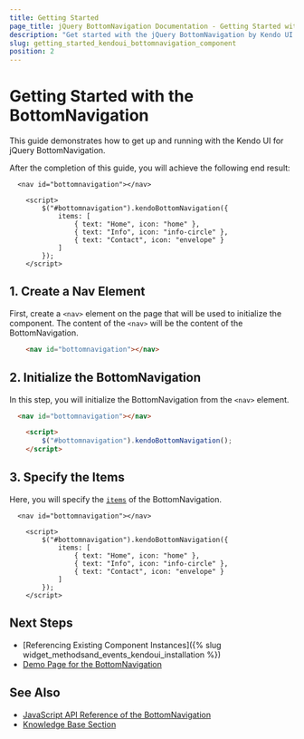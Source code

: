 ```yaml
---
title: Getting Started
page_title: jQuery BottomNavigation Documentation - Getting Started with the BottomNavigation
description: "Get started with the jQuery BottomNavigation by Kendo UI and learn how to create, initialize, and enable the component."
slug: getting_started_kendoui_bottomnavigation_component
position: 2
---
```


# Getting Started with the BottomNavigation 

This guide demonstrates how to get up and running with the Kendo UI for jQuery BottomNavigation.

After the completion of this guide, you will achieve the following end result:

```dojo
  <nav id="bottomnavigation"></nav>

    <script>
        $("#bottomnavigation").kendoBottomNavigation({
            items: [
                { text: "Home", icon: "home" },
                { text: "Info", icon: "info-circle" },
                { text: "Contact", icon: "envelope" }
            ]
        });
    </script>
```

## 1. Create a Nav Element

First, create a `<nav>` element on the page that will be used to initialize the component. The content of the `<nav>` will be the content of the BottomNavigation.

```html
    <nav id="bottomnavigation"></nav>
```

## 2. Initialize the BottomNavigation

In this step, you will initialize the BottomNavigation from the `<nav>` element.

```html
  <nav id="bottomnavigation"></nav>

    <script>
        $("#bottomnavigation").kendoBottomNavigation();
    </script>
```

## 3. Specify the Items

Here, you will specify the [`items`](/api/javascript/ui/bottomnavigation/configuration/items) of the BottomNavigation.

```dojo
  <nav id="bottomnavigation"></nav>

    <script>
        $("#bottomnavigation").kendoBottomNavigation({
            items: [
                { text: "Home", icon: "home" },
                { text: "Info", icon: "info-circle" },
                { text: "Contact", icon: "envelope" }
            ]
        });
    </script>
```

## Next Steps

* [Referencing Existing Component Instances]({% slug widget_methodsand_events_kendoui_installation %})
* [Demo Page for the BottomNavigation](https://demos.telerik.com/kendo-ui/bottomnavigation/index)

## See Also 

* [JavaScript API Reference of the BottomNavigation](/api/javascript/ui/bottomnavigation)
* [Knowledge Base Section](/knowledge-base)

<script>
  window.onload = function() {
    document.getElementsByClassName("btn-run")[0].click();
  }
</script>
